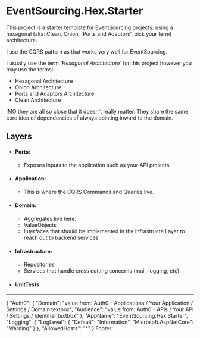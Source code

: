 # EventSourcing.Hex.Starter

This project is a starter template for EventSourcing projects. using a hexagonal (aka: Clean, Onion, 'Ports and Adaptors', pick your term) architecture.

I use the CQRS pattern as that works very well for EventSourcing. 

I usually use the term *'Hexagonal Architecture'* for this project however you may use the terms:
- Hexagonal Architecture
- Onion Architecture
- Ports and Adaptors Architecture
- Clean Architecture

IMO they are all so close that it doesn't really matter. They share the same core idea of dependencies of always pointing inward to the domain.

## Layers
- #### Ports: 
  - Exposes inputs to the application such as your API projects.
- #### Application:
  - This is where the CQRS Commands and Queries live.
- #### Domain:
  - Aggregates live here.
  - ValueObjects
  - Interfaces that should be implemented in the Infrastructe Layer to reach out to backend services
- #### Infrastructure:
  - Repositories 
  - Services that handle cross cutting concerns (mail, logging, etc)
- #### UnitTests

---
{
  "Auth0": {
    "Domain": "value from: Auth0 - Applications / Your Application / Settings / Domain textbox",
    "Audience": "value from: Auth0 - APIs / Your API / Settings / Identifier textbox"
  },
  "AppName": "EventSourcing.Hex.Starter",
  "Logging": {
    "LogLevel": {
      "Default": "Information",
      "Microsoft.AspNetCore": "Warning"
    }
  },
  "AllowedHosts": "*"
}
Footer
